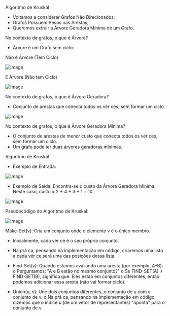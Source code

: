 
Algoritmo de Kruskal  
- Voltamos a considerar Grafos Não Direcionados; 
- Grafos Possuem Pesos nas Arestas; 
- Queremos extrair a Árvore Geradora Mínima de um Grafo.
  
No contexto de grafos, o que é Árvore?  
- Árvore é um Grafo sem ciclo:

Não é Árvore (Tem Ciclo) 

![image](https://github.com/user-attachments/assets/768ef61b-25db-49f2-9505-a10b94d1c007)


É Árvore (Não tem Ciclo) 

![image](https://github.com/user-attachments/assets/81a2db09-cbdb-437c-925e-b92da192c1ee)

No contexto de grafos, o que é Árvore Geradora? 
- Conjunto de arestas que conecta todos os vér ces, sem formar um ciclo. 

![image](https://github.com/user-attachments/assets/232538c8-7d8a-4d2d-bf67-ba0cd20d3370)


No contexto de grafos, o que é Árvore Geradora Mínima? 
- O conjunto de arestas de menor custo que conecta todos os vér ces, sem formar um 
ciclo.
- Um grafo pode ter duas árvores geradoras mínimas.
  
Algoritmo de Kruskal  
- Exemplo de Entrada:

![image](https://github.com/user-attachments/assets/1662a1ac-80df-42e6-8ce4-648c83ea7309)

- Exemplo de Saída: Encontra-se o custo da Árvore Geradora Mínima.
Neste caso, custo =  2 + 4 + 3 + 1 = 10

![image](https://github.com/user-attachments/assets/6d74f9d6-9aed-413a-971b-f4a345074f7e)

Pseudocódigo do Algoritmo de Kruskal: 

![image](https://github.com/user-attachments/assets/7dbb0318-ea70-415c-b6e2-729a2d18f438)

Make-Set(v): Cria um conjunto onde o elemento v é o único membro.  
- Inicialmente, cada vér ce é o seu próprio conjunto.  
- Na prá ca, pensando na implementação em código, criaremos uma lista e cada 
vér ce será uma das posições dessa lista.

- Find-Set(v):  Quando estamos avaliando uma aresta (por exemplo, A–B): 
o Perguntamos: "A e B estão no mesmo conjunto?" 
o Se FIND-SET(A) ≠ FIND-SET(B), significa que: Eles estão em conjuntos 
diferentes, então podemos adicionar essa aresta (não vai formar ciclo).

- Union(u, v): Une dois conjuntos diferentes, o conjunto de u com o conjunto de v. 
o Na prá ca, pensando na implementação em código, dizemos que o índice u (de 
um vetor de representantes) "aponta" para o conjunto de v.
